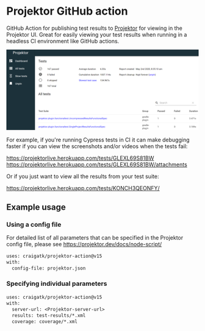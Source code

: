 # Projektor GitHub action

GitHub Action for publishing test results to [Projektor](https://projektor.dev/) for viewing in the Projektor UI.
Great for easily viewing your test results when running in a headless CI environment like GitHub actions.

![Projektor results](./projektor-results-dashboard.png)

For example, if you're running Cypress tests in CI it can make debugging faster if you can view the screenshots and/or videos when the tests fail:

https://projektorlive.herokuapp.com/tests/GLEXL69S81BW
https://projektorlive.herokuapp.com/tests/GLEXL69S81BW/attachments

Or if you just want to view all the results from your test suite:

https://projektorlive.herokuapp.com/tests/KONCH3QEONFY/

## Example usage

### Using a config file

For detailed list of all parameters that can be specified in the Projektor config file, please see https://projektor.dev/docs/node-script/

```
uses: craigatk/projektor-action@v15
with:
  config-file: projektor.json
```

### Specifying individual parameters

```
uses: craigatk/projektor-action@v15
with:
  server-url: <Projektor-server-url>
  results: test-results/*.xml
  coverage: coverage/*.xml
```
